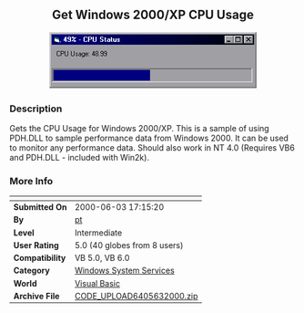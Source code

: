 ﻿<div align="center">

## Get Windows 2000/XP CPU Usage

<img src="PIC2000632037293608.gif">
</div>

### Description

Gets the CPU Usage for Windows 2000/XP. This is a sample of using PDH.DLL to sample performance data from Windows 2000. It can be used to monitor any performance data. Should also work in NT 4.0 (Requires VB6 and PDH.DLL - included with Win2k).
 
### More Info
 


<span>             |<span>
---                |---
**Submitted On**   |2000-06-03 17:15:20
**By**             |[pt](https://github.com/Planet-Source-Code/PSCIndex/blob/master/ByAuthor/pt.md)
**Level**          |Intermediate
**User Rating**    |5.0 (40 globes from 8 users)
**Compatibility**  |VB 5\.0, VB 6\.0
**Category**       |[Windows System Services](https://github.com/Planet-Source-Code/PSCIndex/blob/master/ByCategory/windows-system-services__1-35.md)
**World**          |[Visual Basic](https://github.com/Planet-Source-Code/PSCIndex/blob/master/ByWorld/visual-basic.md)
**Archive File**   |[CODE\_UPLOAD6405632000\.zip](https://github.com/Planet-Source-Code/pt-get-windows-2000-xp-cpu-usage__1-8610/archive/master.zip)








